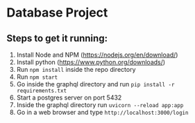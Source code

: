 # Database Project

## Steps to get it running:

1) Install Node and NPM (https://nodejs.org/en/download/)
2) Install python (https://www.python.org/downloads/)
3) Run `npm install` inside the repo directory
4) Run `npm start`
5) Go inside the graphql directory and run `pip install -r requirements.txt`
6) Start a postgres server on port 5432
7) Inside the graphql directory run `uvicorn --reload app:app`
7) Go in a web browser and type `http://localhost:3000/login`